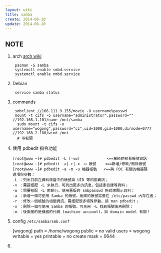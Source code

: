 ```yaml
---
layout: wiki
title: samba
create: 2014-06-10
update: 2014-06-10
---
```


## NOTE
1. arch
   [arch wiki](https://wiki.archlinux.org/index.php/Samba#Server_configuration)

        pacman -S samba
        systemctl enable smbd.service
        systemctl enable nmbd.service

2. Debian
   
        service samba status


3. commands

        smbclient //166.111.9.155/movie -U username%passwd
        mount -t cifs -o username="administrator",password="" //192.168.1.101/name /mnt/samba
         sudo mount -t cifs -o username="wogong",password="cz",uid=1000,gid=1000,dirmode=0777 //192.168.2.180/wind /mnt
         # 写权限

4. 使用 pdbedit 指令功能

       [root@www ~]# pdbedit -L [-vw]            <==單純的察看帳號資訊
       [root@www ~]# pdbedit -a|-r|-x -u 帳號    <==新增/修改/刪除帳號
       [root@www ~]# pdbedit -a -m -u 機器帳號   <==與 PDC 有關的機器碼
       選項與參數：
       -L ：列出目前在資料庫當中的帳號與 UID 等相關資訊；
       -v ：需要搭配 -L 來執行，可列出更多的訊息，包括家目錄等資料；
       -w ：需要搭配 -L 來執行，使用舊版的 smbpasswd 格式來顯示資料；
       -a ：新增一個可使用 Samba 的帳號，後面的帳號需要在 /etc/passwd 內存在者；
       -r ：修改一個帳號的相關資訊，需搭配很多特殊參數，請 man pdbedit；
       -x ：刪除一個可使用 Samba 的帳號，可先用 -L 找到帳號後再刪除；
       -m ：後面接的是機器的代碼 (machine account)，與 domain model 有關！

5. config `/etc/samba/smb.conf`

    [wogong]
    path = /home/wogong
    public = no
    valid users = wogong
    writable = yes 
    printable = no
    create mask = 0644

6.
